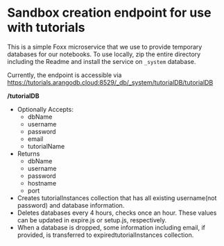 # Sandbox creation endpoint for use with tutorials
This is a simple Foxx microservice that we use to provide temporary databases for our notebooks. To use locally, zip the entire directory including the Readme and install the service on `_system` database.

Currently, the endpoint is accessible via https://tutorials.arangodb.cloud:8529/_db/_system/tutorialDB/tutorialDB

**/tutorialDB**
* Optionally Accepts:
    * dbName
    * username
    * password
    * email
    * tutorialName
* Returns 
    * dbName
    * username
    * password
    * hostname
    * port
* Creates tutorialInstances collection that has all existing username(not password) and database information.
* Deletes databases every 4 hours, checks once an hour. These values can be updated in expire.js or setup.js, respectively.  
* When a database is dropped, some information including email, if provided, is transferred to expiredtutorialInstances collection.
